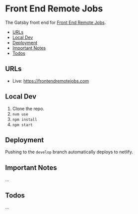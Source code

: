 # Front End Remote Jobs

The Gatsby front end for [Front End Remote Jobs](https://frontendremotejobs.com).

 - [URLs](#urls)
 - [Local Dev](#local-dev)
 - [Deployment](#deployment)
 - [Important Notes](#important-notes)
 - [Todos](#todos)

## URLs

 - Live: https://frontendremotejobs.com

## Local Dev
 1. Clone the repo.
 1. `nvm use`
 1. `npm install`
 1. `npm start`

## Deployment
Pushing to the `develop` branch automatically deploys to netlify.

## Important Notes
...

## Todos
...